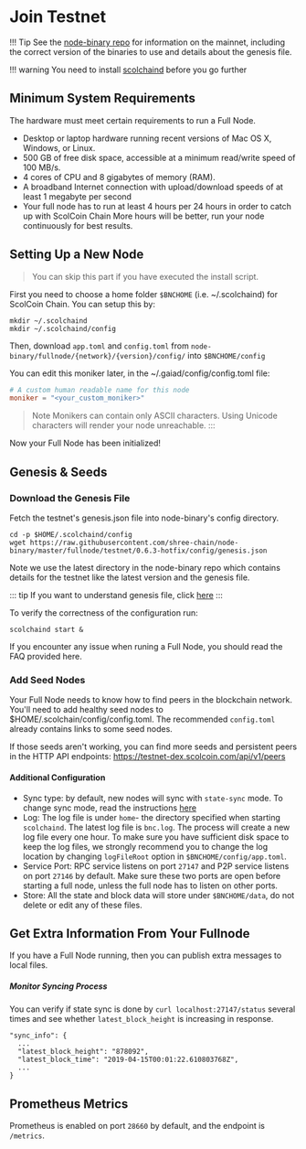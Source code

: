 # Join Testnet

!!! Tip
    See the [node-binary repo](https://github.com/githubusername/githubrepo/node-binary/blob/master/README.md) for information on the mainnet, including the correct version of the binaries to use and details about the genesis file.

!!! warning
    You need to install [scolchaind](./install.md) before you go further

## Minimum System Requirements
The hardware must meet certain requirements to run a Full Node.

* Desktop or laptop hardware running recent versions of Mac OS X, Windows, or Linux.
* 500 GB of free disk space, accessible at a minimum read/write speed of 100 MB/s.
* 4 cores of CPU and 8 gigabytes of memory (RAM).
* A broadband Internet connection with upload/download speeds of at least 1 megabyte per second
* Your full node has to run at least 4 hours per 24 hours in order to catch up with ScolCoin Chain More hours will be better, run your node continuously for best results.

## Setting Up a New Node

> You can skip this part if you have executed the install script.

First you need to choose a home folder `$BNCHOME` (i.e. ~/.scolchaind) for ScolCoin Chain.
You can setup this by:

```
mkdir ~/.scolchaind
mkdir ~/.scolchaind/config
```
Then, download `app.toml` and `config.toml` from `node-binary/fullnode/{network}/{version}/config/` into `$BNCHOME/config`

You can edit this moniker later, in the ~/.gaiad/config/config.toml file:
```toml
# A custom human readable name for this node
moniker = "<your_custom_moniker>"
```

> Note Monikers can contain only ASCII characters. Using Unicode characters will render your node unreachable. :::


Now your Full Node has been initialized!

## Genesis & Seeds

### Download the Genesis File

Fetch the testnet's genesis.json file into node-binary's config directory.
```
cd -p $HOME/.scolchaind/config
wget https://raw.githubusercontent.com/shree-chain/node-binary/master/fullnode/testnet/0.6.3-hotfix/config/genesis.json
```
Note we use the latest directory in the node-binary repo which contains details for the testnet like the latest version and the genesis file.

::: tip If you want to understand genesis file, click [here](../concepts/genesis.md) :::

To verify the correctness of the configuration run:
```shell
scolchaind start &
```

If you encounter any issue when runing a Full Node, you should read the FAQ provided here.


### Add Seed Nodes
Your Full Node needs to know how to find peers in the blockchain network. You'll need to add healthy seed nodes to $HOME/.scolchain/config/config.toml. The recommended `config.toml` already contains links to some seed nodes.

If those seeds aren't working, you can find more seeds and persistent peers in the HTTP API endpoints: https://testnet-dex.scolcoin.com/api/v1/peers

#### Additional Configuration
- Sync type: by default, new nodes will sync with `state-sync` mode. To change sync mode, read the instructions [here](./synctypes.md)
- Log: The log file is under `home`- the directory specified when starting `scolchaind`.
  The latest log file is `bnc.log`. The process will create a new log file every one hour.
  To make sure you have sufficient disk space to keep the log files, we strongly recommend you to change the log location by changing `logFileRoot` option in `$BNCHOME/config/app.toml`.
- Service Port: RPC service listens on port `27147` and P2P service listens on port `27146` by default.
  Make sure these two ports are open before starting a full node, unless the full node has to listen on other ports.
- Store: All the state and block data will store under `$BNCHOME/data`, do not delete or edit any of these files.

## Get Extra Information From Your Fullnode

If you have a Full Node running, then you can publish extra messages to local files.

##### Monitor Syncing Process

You can verify if state sync is done by `curl localhost:27147/status` several times and see whether `latest_block_height` is increasing in response.

```
"sync_info": {
  ...
  "latest_block_height": "878092",
  "latest_block_time": "2019-04-15T00:01:22.610803768Z",
  ...
}
```

## Prometheus Metrics

Prometheus is enabled on port `28660` by default, and the endpoint is `/metrics`.
